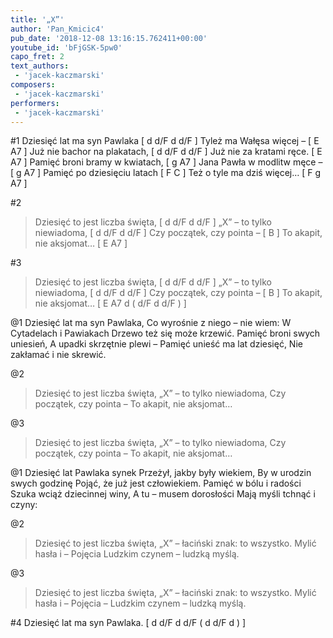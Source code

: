 ```yaml
---
title: '„X”'
author: 'Pan_Kmicic4'
pub_date: '2018-12-08 13:16:15.762411+00:00'
youtube_id: 'bFjGSK-5pw0'
capo_fret: 2
text_authors:
 - 'jacek-kaczmarski'
composers:
 - 'jacek-kaczmarski'
performers:
 - 'jacek-kaczmarski'
---
```


#1
Dziesięć lat ma syn Pawlaka [ d d/F d d/F ]
Tyleż ma Wałęsa więcej –  [ E A7 ]
Już nie bachor na plakatach, [ d d/F d d/F ]
Już nie za kratami ręce. [ E A7 ]
Pamięć broni bramy w kwiatach, [ g A7 ]
Jana Pawła w modlitw męce – [ g A7 ]
Pamięć po dziesięciu latach [ F C ]
Też o tyle ma dziś więcej…  [ F g A7 ]

#2
>Dziesięć to jest liczba święta, [ d d/F d d/F ]
>„X” – to tylko niewiadoma, [ d d/F d d/F ]
>Czy początek, czy pointa – [ B ]
>To akapit, nie aksjomat… [ E A7 ]

#3
>Dziesięć to jest liczba święta, [ d d/F d d/F ]
>„X” – to tylko niewiadoma, [ d d/F d d/F ]
>Czy początek, czy pointa – [ B ]
>To akapit, nie aksjomat… [ E A7 d ( d/F d d/F ) ]

@1
Dziesięć lat ma syn Pawlaka,
Co wyrośnie z niego – nie wiem:
W Cytadelach i Pawiakach
Drzewo też się może krzewić.
Pamięć broni swych uniesień,
A upadki skrzętnie plewi –
Pamięć unieść ma lat dziesięć,
Nie zakłamać i nie skrewić.

@2
>Dziesięć to jest liczba święta,
>„X” – to tylko niewiadoma,
>Czy początek, czy pointa –
>To akapit, nie aksjomat…

@3
>Dziesięć to jest liczba święta,
>„X” – to tylko niewiadoma,
>Czy początek, czy pointa –
>To akapit, nie aksjomat…

@1
Dziesięć lat Pawlaka synek
Przeżył, jakby były wiekiem,
By w urodzin swych godzinę
Pojąć, że już jest człowiekiem.
Pamięć w bólu i radości
Szuka wciąż dziecinnej winy,
A tu – musem dorosłości
Mają myśli tchnąć i czyny:

@2
>Dziesięć to jest liczba święta,
>„X” – łaciński znak: to wszystko.
>Mylić hasła i – Pojęcia
>Ludzkim czynem – ludzką myślą.

@3
>Dziesięć to jest liczba święta,
>„X” – łaciński znak: to wszystko.
>Mylić hasła i – Pojęcia –
>Ludzkim czynem – ludzką myślą.

#4
Dziesięć lat ma syn Pawlaka. [ d d/F d d/F ( d d/F d ) ]